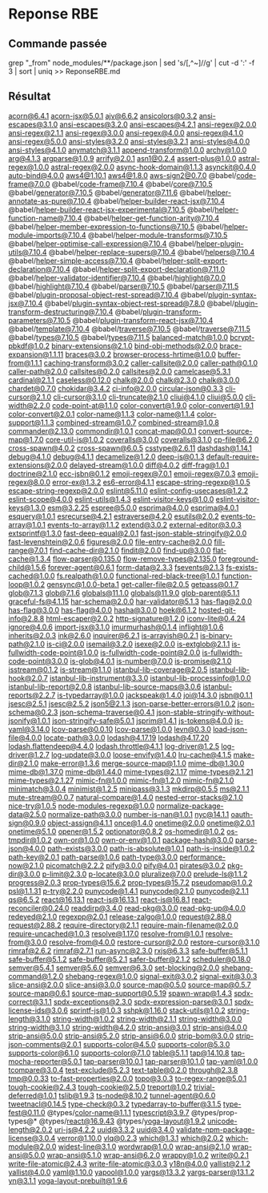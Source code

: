 # Reponse RBE

## Commande passée

grep "_from" node_modules/**/package.json | sed 's/[,^~]//g' | cut -d ':' -f 3 | sort | uniq >> ReponseRBE.md

## Résultat 
 acorn@6.4.1
 acorn-jsx@5.0.1
 ajv@6.6.2
 ansicolors@0.3.2
 ansi-escapes@3.1.0
 ansi-escapes@3.2.0
 ansi-escapes@4.2.1
 ansi-regex@2.0.0
 ansi-regex@2.1.1
 ansi-regex@3.0.0
 ansi-regex@4.0.0
 ansi-regex@4.1.0
 ansi-regex@5.0.0
 ansi-styles@3.2.0
 ansi-styles@3.2.1
 ansi-styles@4.0.0
 ansi-styles@4.1.0
 anymatch@3.1.1
 append-transform@1.0.0
 archy@1.0.0
 arg@4.1.3
 argparse@1.0.9
 arrify@2.0.1
 asn1@0.2.4
 assert-plus@1.0.0
 astral-regex@1.0.0
 astral-regex@2.0.0
 async-hook-domain@1.1.3
 asynckit@0.4.0
 auto-bind@4.0.0
 aws4@1.10.1
 aws4@1.8.0
 aws-sign2@0.7.0
 @babel/code-frame@7.0.0
 @babel/code-frame@7.10.4
 @babel/core@7.10.5
 @babel/generator@7.10.5
 @babel/generator@7.11.6
 @babel/helper-annotate-as-pure@7.10.4
 @babel/helper-builder-react-jsx@7.10.4
 @babel/helper-builder-react-jsx-experimental@7.10.5
 @babel/helper-function-name@7.10.4
 @babel/helper-get-function-arity@7.10.4
 @babel/helper-member-expression-to-functions@7.10.5
 @babel/helper-module-imports@7.10.4
 @babel/helper-module-transforms@7.10.5
 @babel/helper-optimise-call-expression@7.10.4
 @babel/helper-plugin-utils@7.10.4
 @babel/helper-replace-supers@7.10.4
 @babel/helpers@7.10.4
 @babel/helper-simple-access@7.10.4
 @babel/helper-split-export-declaration@7.10.4
 @babel/helper-split-export-declaration@7.11.0
 @babel/helper-validator-identifier@7.10.4
 @babel/highlight@7.0.0
 @babel/highlight@7.10.4
 @babel/parser@7.10.5
 @babel/parser@7.11.5
 @babel/plugin-proposal-object-rest-spread@7.10.4
 @babel/plugin-syntax-jsx@7.10.4
 @babel/plugin-syntax-object-rest-spread@7.8.0
 @babel/plugin-transform-destructuring@7.10.4
 @babel/plugin-transform-parameters@7.10.5
 @babel/plugin-transform-react-jsx@7.10.4
 @babel/template@7.10.4
 @babel/traverse@7.10.5
 @babel/traverse@7.11.5
 @babel/types@7.10.5
 @babel/types@7.11.5
 balanced-match@1.0.0
 bcrypt-pbkdf@1.0.2
 binary-extensions@2.1.0
 bind-obj-methods@2.0.0
 brace-expansion@1.1.11
 braces@3.0.2
 browser-process-hrtime@1.0.0
 buffer-from@1.1.1
 caching-transform@3.0.2
 caller-callsite@2.0.0
 caller-path@0.1.0
 caller-path@2.0.0
 callsites@0.2.0
 callsites@2.0.0
 camelcase@5.3.1
 cardinal@2.1.1
 caseless@0.12.0
 chalk@2.0.0
 chalk@2.3.0
 chalk@3.0.0
 chardet@0.7.0
 chokidar@3.4.2
 ci-info@2.0.0
 circular-json@0.3.3
 cli-cursor@2.1.0
 cli-cursor@3.1.0
 cli-truncate@2.1.0
 cliui@4.1.0
 cliui@5.0.0
 cli-width@2.2.0
 code-point-at@1.1.0
 color-convert@1.9.0
 color-convert@1.9.1
 color-convert@2.0.1
 color-name@1.1.3
 color-name@1.1.4
 color-support@1.1.3
 combined-stream@1.0.7
 combined-stream@1.0.8
 commander@2.13.0
 commondir@1.0.1
 concat-map@0.0.1
 convert-source-map@1.7.0
 core-util-is@1.0.2
 coveralls@3.0.0
 coveralls@3.1.0
 cp-file@6.2.0
 cross-spawn@4.0.2
 cross-spawn@6.0.5
 csstype@2.6.11
 dashdash@1.14.1
 debug@4.1.0
 debug@4.1.1
 decamelize@1.2.0
 deep-is@0.1.3
 default-require-extensions@2.0.0
 delayed-stream@1.0.0
 diff@4.0.2
 diff-frag@1.0.1
 doctrine@2.1.0
 ecc-jsbn@0.1.2
 emoji-regex@7.0.1
 emoji-regex@7.0.3
 emoji-regex@8.0.0
 error-ex@1.3.2
 es6-error@4.1.1
 escape-string-regexp@1.0.5
 escape-string-regexp@2.0.0
 eslint@5.11.0
 eslint-config-usecases@1.2.2
 eslint-scope@4.0.0
 eslint-utils@1.4.3
 eslint-visitor-keys@1.0.0
 eslint-visitor-keys@1.3.0
 esm@3.2.25
 espree@5.0.0
 esprima@4.0.0
 esprima@4.0.1
 esquery@1.0.1
 esrecurse@4.2.1
 estraverse@4.2.0
 esutils@2.0.2
 events-to-array@1.0.1
 events-to-array@1.1.2
 extend@3.0.2
 external-editor@3.0.3
 extsprintf@1.3.0
 fast-deep-equal@2.0.1
 fast-json-stable-stringify@2.0.0
 fast-levenshtein@2.0.6
 figures@2.0.0
 file-entry-cache@2.0.0
 fill-range@7.0.1
 find-cache-dir@2.1.0
 findit@2.0.0
 find-up@3.0.0
 flat-cache@1.3.4
 flow-parser@0.135.0
 flow-remove-types@2.135.0
 foreground-child@1.5.6
 forever-agent@0.6.1
 form-data@2.3.3
 fsevents@2.1.3
 fs-exists-cached@1.0.0
 fs.realpath@1.0.0
 functional-red-black-tree@1.0.1
 function-loop@1.0.2
 gensync@1.0.0-beta.1
 get-caller-file@2.0.5
 getpass@0.1.7
 glob@7.1.3
 glob@7.1.6
 globals@11.1.0
 globals@11.9.0
 glob-parent@5.1.1
 graceful-fs@4.1.15
 har-schema@2.0.0
 har-validator@5.1.3
 has-flag@2.0.0
 has-flag@3.0.0
 has-flag@4.0.0
 hasha@3.0.0
 hoek@6.1.2
 hosted-git-info@2.8.8
 html-escaper@2.0.2
 http-signature@1.2.0
 iconv-lite@0.4.24
 ignore@4.0.6
 import-jsx@3.1.0
 imurmurhash@0.1.4
 inflight@1.0.6
 inherits@2.0.3
 ink@2.6.0
 inquirer@6.2.1
 is-arrayish@0.2.1
 is-binary-path@2.1.0
 is-ci@2.0.0
 isemail@3.2.0
 isexe@2.0.0
 is-extglob@2.1.1
 is-fullwidth-code-point@1.0.0
 is-fullwidth-code-point@2.0.0
 is-fullwidth-code-point@3.0.0
 is-glob@4.0.1
 is-number@7.0.0
 is-promise@2.1.0
 isstream@0.1.2
 is-stream@1.1.0
 istanbul-lib-coverage@2.0.5
 istanbul-lib-hook@2.0.7
 istanbul-lib-instrument@3.3.0
 istanbul-lib-processinfo@1.0.0
 istanbul-lib-report@2.0.8
 istanbul-lib-source-maps@3.0.6
 istanbul-reports@2.2.7
 is-typedarray@1.0.0
 jackspeak@1.4.0
 joi@14.3.0
 jsbn@0.1.1
 jsesc@2.5.1
 jsesc@2.5.2
 json5@2.1.3
 json-parse-better-errors@1.0.2
 json-schema@0.2.3
 json-schema-traverse@0.4.1
 json-stable-stringify-without-jsonify@1.0.1
 json-stringify-safe@5.0.1
 jsprim@1.4.1
 js-tokens@4.0.0
 js-yaml@3.14.0
 lcov-parse@0.0.10
 lcov-parse@1.0.0
 levn@0.3.0
 load-json-file@4.0.0
 locate-path@3.0.0
 lodash@4.17.19
 lodash@4.17.20
 lodash.flattendeep@4.4.0
 lodash.throttle@4.1.1
 log-driver@1.2.5
 log-driver@1.2.7
 log-update@3.0.0
 loose-envify@1.4.0
 lru-cache@4.1.5
 make-dir@2.1.0
 make-error@1.3.6
 merge-source-map@1.1.0
 mime-db@1.30.0
 mime-db@1.37.0
 mime-db@1.44.0
 mime-types@2.1.17
 mime-types@2.1.21
 mime-types@2.1.27
 mimic-fn@1.0.0
 mimic-fn@1.2.0
 mimic-fn@2.1.0
 minimatch@3.0.4
 minimist@1.2.5
 minipass@3.1.3
 mkdirp@0.5.5
 ms@2.1.1
 mute-stream@0.0.7
 natural-compare@1.4.0
 nested-error-stacks@2.1.0
 nice-try@1.0.5
 node-modules-regexp@1.0.0
 normalize-package-data@2.5.0
 normalize-path@3.0.0
 number-is-nan@1.0.1
 nyc@14.1.1
 oauth-sign@0.9.0
 object-assign@4.1.1
 once@1.4.0
 onetime@2.0.0
 onetime@2.0.1
 onetime@5.1.0
 opener@1.5.2
 optionator@0.8.2
 os-homedir@1.0.2
 os-tmpdir@1.0.2
 own-or@1.0.0
 own-or-env@1.0.1
 package-hash@3.0.0
 parse-json@4.0.0
 path-exists@3.0.0
 path-is-absolute@1.0.1
 path-is-inside@1.0.2
 path-key@2.0.1
 path-parse@1.0.6
 path-type@3.0.0
 performance-now@2.1.0
 picomatch@2.2.2
 pify@3.0.0
 pify@4.0.1
 pirates@3.0.2
 pkg-dir@3.0.0
 p-limit@2.3.0
 p-locate@3.0.0
 pluralize@7.0.0
 prelude-ls@1.1.2
 progress@2.0.3
 prop-types@15.6.2
 prop-types@15.7.2
 pseudomap@1.0.2
 psl@1.1.31
 p-try@2.2.0
 punycode@1.4.1
 punycode@2.1.0
 punycode@2.1.1
 qs@6.5.2
 react@16.13.1
 react-is@16.13.1
 react-is@16.8.1
 react-reconciler@0.24.0
 readdirp@3.4.0
 read-pkg@3.0.0
 read-pkg-up@4.0.0
 redeyed@2.1.0
 regexpp@2.0.1
 release-zalgo@1.0.0
 request@2.88.0
 request@2.88.2
 require-directory@2.1.1
 require-main-filename@2.0.0
 require-uncached@1.0.3
 resolve@1.17.0
 resolve-from@1.0.1
 resolve-from@3.0.0
 resolve-from@4.0.0
 restore-cursor@2.0.0
 restore-cursor@3.1.0
 rimraf@2.6.2
 rimraf@2.7.1
 run-async@2.3.0
 rxjs@6.3.3
 safe-buffer@5.1.1
 safe-buffer@5.1.2
 safe-buffer@5.2.1
 safer-buffer@2.1.2
 scheduler@0.18.0
 semver@5.4.1
 semver@5.6.0
 semver@6.3.0
 set-blocking@2.0.0
 shebang-command@1.2.0
 shebang-regex@1.0.0
 signal-exit@3.0.2
 signal-exit@3.0.3
 slice-ansi@2.0.0
 slice-ansi@3.0.0
 source-map@0.5.0
 source-map@0.5.7
 source-map@0.6.1
 source-map-support@0.5.19
 spawn-wrap@1.4.3
 spdx-correct@3.1.1
 spdx-exceptions@2.3.0
 spdx-expression-parse@3.0.1
 spdx-license-ids@3.0.6
 sprintf-js@1.0.3
 sshpk@1.16.0
 stack-utils@1.0.2
 string-length@3.1.0
 string-width@1.0.2
 string-width@2.1.1
 string-width@3.0.0
 string-width@3.1.0
 string-width@4.2.0
 strip-ansi@3.0.1
 strip-ansi@4.0.0
 strip-ansi@5.0.0
 strip-ansi@5.2.0
 strip-ansi@6.0.0
 strip-bom@3.0.0
 strip-json-comments@2.0.1
 supports-color@4.5.0
 supports-color@5.3.0
 supports-color@6.1.0
 supports-color@7.1.0
 table@5.1.1
 tap@14.10.8
 tap-mocha-reporter@5.0.1
 tap-parser@10.0.1
 tap-parser@10.1.0
 tap-yaml@1.0.0
 tcompare@3.0.4
 test-exclude@5.2.3
 text-table@0.2.0
 through@2.3.8
 tmp@0.0.33
 to-fast-properties@2.0.0
 topo@3.0.3
 to-regex-range@5.0.1
 tough-cookie@2.4.3
 tough-cookie@2.5.0
 treport@1.0.2
 trivial-deferred@1.0.1
 tslib@1.9.3
 ts-node@8.10.2
 tunnel-agent@0.6.0
 tweetnacl@0.14.5
 type-check@0.3.2
 typedarray-to-buffer@3.1.5
 type-fest@0.11.0
 @types/color-name@1.1.1
 typescript@3.9.7
 @types/prop-types@*
 @types/react@16.9.43
 @types/yoga-layout@1.9.2
 unicode-length@2.0.2
 uri-js@4.2.2
 uuid@3.3.2
 uuid@3.4.0
 validate-npm-package-license@3.0.4
 verror@1.10.0
 vlq@0.2.3
 which@1.3.1
 which@2.0.2
 which-module@2.0.0
 widest-line@3.1.0
 wordwrap@1.0.0
 wrap-ansi@2.1.0
 wrap-ansi@5.0.0
 wrap-ansi@5.1.0
 wrap-ansi@6.2.0
 wrappy@1.0.2
 write@0.2.1
 write-file-atomic@2.4.3
 write-file-atomic@3.0.3
 y18n@4.0.0
 yallist@2.1.2
 yallist@4.0.0
 yaml@1.10.0
 yapool@1.0.0
 yargs@13.3.2
 yargs-parser@13.1.2
 yn@3.1.1
 yoga-layout-prebuilt@1.9.6

